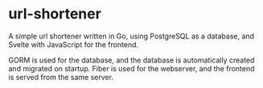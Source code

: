 # url-shortener

A simple url shortener written in Go, using PostgreSQL as a database, and Svelte with JavaScript for the frontend.

GORM is used for the database, and the database is automatically created and migrated on startup.
Fiber is used for the webserver, and the frontend is served from the same server.